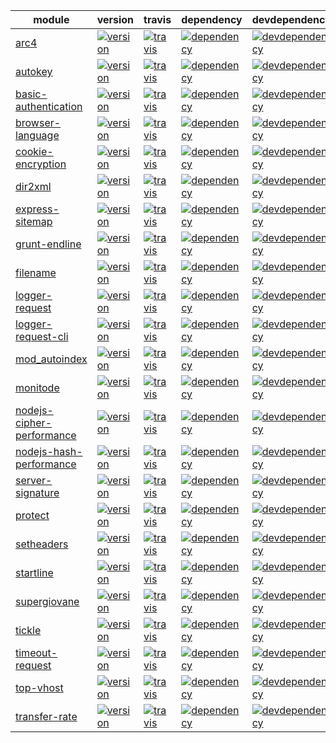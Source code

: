 | module | version | travis | dependency | devdependency | download | versions |
| ------------- | ------------- | ------------- | ------------- | ------------- | ------------- | ------------- |
| [arc4](https://github.com/hex7c0/arc4) | [![version](http://img.shields.io/npm/v/arc4.svg?style=flat-square)](http://supergiovane.tk/#/arc4) | [![travis](http://img.shields.io/travis/hex7c0/arc4.svg?style=flat-square)](https://travis-ci.org/hex7c0/arc4) | [![dependency](http://img.shields.io/david/hex7c0/arc4.svg?style=flat-square)](https://david-dm.org/hex7c0/arc4) | [![devdependency](http://img.shields.io/david/dev/hex7c0/arc4.svg?style=flat-square)](https://david-dm.org/hex7c0/arc4#info=devDependencies) | [![download](http://img.shields.io/npm/dm/arc4.svg?style=flat-square)](https://www.npmjs.org/package/arc4) | [![versions](http://supergiovane.tk/arc4/badge.svg?style=flat-square)](http://supergiovane.tk/#/arc4) |
| [autokey](https://github.com/hex7c0/autokey) | [![version](http://img.shields.io/npm/v/autokey.svg?style=flat-square)](http://supergiovane.tk/#/autokey) | [![travis](http://img.shields.io/travis/hex7c0/autokey.svg?style=flat-square)](https://travis-ci.org/hex7c0/autokey) | [![dependency](http://img.shields.io/david/hex7c0/autokey.svg?style=flat-square)](https://david-dm.org/hex7c0/autokey) | [![devdependency](http://img.shields.io/david/dev/hex7c0/autokey.svg?style=flat-square)](https://david-dm.org/hex7c0/autokey#info=devDependencies) | [![download](http://img.shields.io/npm/dm/autokey.svg?style=flat-square)](https://www.npmjs.org/package/autokey) | [![versions](http://supergiovane.tk/autokey/badge.svg?style=flat-square)](http://supergiovane.tk/#/autokey) |
| [basic-authentication](https://github.com/hex7c0/basic-authentication) | [![version](http://img.shields.io/npm/v/basic-authentication.svg?style=flat-square)](http://supergiovane.tk/#/basic-authentication) | [![travis](http://img.shields.io/travis/hex7c0/basic-authentication.svg?style=flat-square)](https://travis-ci.org/hex7c0/basic-authentication) | [![dependency](http://img.shields.io/david/hex7c0/basic-authentication.svg?style=flat-square)](https://david-dm.org/hex7c0/basic-authentication) | [![devdependency](http://img.shields.io/david/dev/hex7c0/basic-authentication.svg?style=flat-square)](https://david-dm.org/hex7c0/basic-authentication#info=devDependencies) | [![download](http://img.shields.io/npm/dm/basic-authentication.svg?style=flat-square)](https://www.npmjs.org/package/basic-authentication) |
| [browser-language](https://github.com/hex7c0/browser-language) | [![version](http://img.shields.io/npm/v/browser-language.svg?style=flat-square)](http://supergiovane.tk/#/browser-language) | [![travis](http://img.shields.io/travis/hex7c0/browser-language.svg?style=flat-square)](https://travis-ci.org/hex7c0/browser-language) | [![dependency](http://img.shields.io/david/hex7c0/browser-language.svg?style=flat-square)](https://david-dm.org/hex7c0/browser-language) | [![devdependency](http://img.shields.io/david/dev/hex7c0/browser-language.svg?style=flat-square)](https://david-dm.org/hex7c0/browser-language#info=devDependencies) | [![download](http://img.shields.io/npm/dm/browser-language.svg?style=flat-square)](https://www.npmjs.org/package/browser-language) |
| [cookie-encryption](https://github.com/hex7c0/cookie-encryption) | [![version](http://img.shields.io/npm/v/cookie-encryption.svg?style=flat-square)](http://supergiovane.tk/#/cookie-encryption) | [![travis](http://img.shields.io/travis/hex7c0/cookie-encryption.svg?style=flat-square)](https://travis-ci.org/hex7c0/cookie-encryption) | [![dependency](http://img.shields.io/david/hex7c0/cookie-encryption.svg?style=flat-square)](https://david-dm.org/hex7c0/cookie-encryption) | [![devdependency](http://img.shields.io/david/dev/hex7c0/cookie-encryption.svg?style=flat-square)](https://david-dm.org/hex7c0/cookie-encryption#info=devDependencies) | [![download](http://img.shields.io/npm/dm/cookie-encryption.svg?style=flat-square)](https://www.npmjs.org/package/cookie-encryption) | [![versions](http://supergiovane.tk/cookie-encryption/badge.svg?style=flat-square)](http://supergiovane.tk/#/cookie-encryption) |
| [dir2xml](https://github.com/hex7c0/dir2xml) | [![version](http://img.shields.io/npm/v/dir2xml.svg?style=flat-square)](http://supergiovane.tk/#/dir2xml) | [![travis](http://img.shields.io/travis/hex7c0/dir2xml.svg?style=flat-square)](https://travis-ci.org/hex7c0/dir2xml) | [![dependency](http://img.shields.io/david/hex7c0/dir2xml.svg?style=flat-square)](https://david-dm.org/hex7c0/dir2xml) | [![devdependency](http://img.shields.io/david/dev/hex7c0/dir2xml.svg?style=flat-square)](https://david-dm.org/hex7c0/dir2xml#info=devDependencies) | [![download](http://img.shields.io/npm/dm/dir2xml.svg?style=flat-square)](https://www.npmjs.org/package/dir2xml) |
| [express-sitemap](https://github.com/hex7c0/express-sitemap) | [![version](http://img.shields.io/npm/v/express-sitemap.svg?style=flat-square)](http://supergiovane.tk/#/express-sitemap) | [![travis](http://img.shields.io/travis/hex7c0/express-sitemap.svg?style=flat-square)](https://travis-ci.org/hex7c0/express-sitemap) | [![dependency](http://img.shields.io/david/hex7c0/express-sitemap.svg?style=flat-square)](https://david-dm.org/hex7c0/express-sitemap) | [![devdependency](http://img.shields.io/david/dev/hex7c0/express-sitemap.svg?style=flat-square)](https://david-dm.org/hex7c0/express-sitemap#info=devDependencies) | [![download](http://img.shields.io/npm/dm/express-sitemap.svg?style=flat-square)](https://www.npmjs.org/package/express-sitemap) |
| [grunt-endline](https://github.com/hex7c0/grunt-endline) | [![version](http://img.shields.io/npm/v/grunt-endline.svg?style=flat-square)](http://supergiovane.tk/#/grunt-endline) | [![travis](http://img.shields.io/travis/hex7c0/grunt-endline.svg?style=flat-square)](https://travis-ci.org/hex7c0/grunt-endline) | [![dependency](http://img.shields.io/david/hex7c0/grunt-endline.svg?style=flat-square)](https://david-dm.org/hex7c0/grunt-endline) | [![devdependency](http://img.shields.io/david/dev/hex7c0/grunt-endline.svg?style=flat-square)](https://david-dm.org/hex7c0/grunt-endline#info=devDependencies) | [![download](http://img.shields.io/npm/dm/grunt-endline.svg?style=flat-square)](https://www.npmjs.org/package/grunt-endline) | [![versions](http://supergiovane.tk/grunt-endline/badge.svg?style=flat-square)](http://supergiovane.tk/#/grunt-endline) |
| [filename](https://github.com/hex7c0/filename) | [![version](http://img.shields.io/npm/v/filename.svg?style=flat-square)](http://supergiovane.tk/#/filename) | [![travis](http://img.shields.io/travis/hex7c0/filename.svg?style=flat-square)](https://travis-ci.org/hex7c0/filename) | [![dependency](http://img.shields.io/david/hex7c0/filename.svg?style=flat-square)](https://david-dm.org/hex7c0/filename) | [![devdependency](http://img.shields.io/david/dev/hex7c0/filename.svg?style=flat-square)](https://david-dm.org/hex7c0/filename#info=devDependencies) |
| [logger-request](https://github.com/hex7c0/logger-request) | [![version](http://img.shields.io/npm/v/logger-request.svg?style=flat-square)](http://supergiovane.tk/#/logger-request) | [![travis](http://img.shields.io/travis/hex7c0/logger-request.svg?style=flat-square)](https://travis-ci.org/hex7c0/logger-request) | [![dependency](http://img.shields.io/david/hex7c0/logger-request.svg?style=flat-square)](https://david-dm.org/hex7c0/logger-request) | [![devdependency](http://img.shields.io/david/dev/hex7c0/logger-request.svg?style=flat-square)](https://david-dm.org/hex7c0/logger-request#info=devDependencies) | [![download](http://img.shields.io/npm/dm/logger-request.svg?style=flat-square)](https://www.npmjs.org/package/logger-request) |
| [logger-request-cli](https://github.com/hex7c0/logger-request-cli) | [![version](http://img.shields.io/npm/v/logger-request-cli.svg?style=flat-square)](http://supergiovane.tk/#/logger-request-cli) | [![travis](http://img.shields.io/travis/hex7c0/logger-request-cli.svg?style=flat-square)](https://travis-ci.org/hex7c0/logger-request-cli) | [![dependency](http://img.shields.io/david/hex7c0/logger-request-cli.svg?style=flat-square)](https://david-dm.org/hex7c0/logger-request-cli) | [![devdependency](http://img.shields.io/david/dev/hex7c0/logger-request-cli.svg?style=flat-square)](https://david-dm.org/hex7c0/logger-request-cli#info=devDependencies) | [![download](http://img.shields.io/npm/dm/logger-request-cli.svg?style=flat-square)](https://www.npmjs.org/package/logger-request-cli) |
| [mod_autoindex](https://github.com/hex7c0/mod_autoindex) | [![version](http://img.shields.io/npm/v/mod_autoindex.svg?style=flat-square)](http://supergiovane.tk/#/mod_autoindex) | [![travis](http://img.shields.io/travis/hex7c0/mod_autoindex.svg?style=flat-square)](https://travis-ci.org/hex7c0/mod_autoindex) | [![dependency](http://img.shields.io/david/hex7c0/mod_autoindex.svg?style=flat-square)](https://david-dm.org/hex7c0/mod_autoindex) | [![devdependency](http://img.shields.io/david/dev/hex7c0/mod_autoindex.svg?style=flat-square)](https://david-dm.org/hex7c0/mod_autoindex#info=devDependencies) | [![download](http://img.shields.io/npm/dm/mod_autoindex.svg?style=flat-square)](https://www.npmjs.org/package/mod_autoindex) |
| [monitode](https://github.com/hex7c0/monitode) | [![version](http://img.shields.io/npm/v/monitode.svg?style=flat-square)](http://supergiovane.tk/#/monitode) | [![travis](http://img.shields.io/travis/hex7c0/monitode.svg?style=flat-square)](https://travis-ci.org/hex7c0/monitode) | [![dependency](http://img.shields.io/david/hex7c0/monitode.svg?style=flat-square)](https://david-dm.org/hex7c0/monitode) | [![devdependency](http://img.shields.io/david/dev/hex7c0/monitode.svg?style=flat-square)](https://david-dm.org/hex7c0/monitode#info=devDependencies) | [![download](http://img.shields.io/npm/dm/monitode.svg?style=flat-square)](https://www.npmjs.org/package/monitode) | [![versions](http://supergiovane.tk/monitode/badge.svg?style=flat-square)](http://supergiovane.tk/#/monitode) |
| [nodejs-cipher-performance](https://github.com/hex7c0/nodejs-cipher-performance) | [![version](http://img.shields.io/npm/v/nodejs-cipher-performance.svg?style=flat-square)](http://supergiovane.tk/#/nodejs-cipher-performance) | [![travis](http://img.shields.io/travis/hex7c0/nodejs-cipher-performance.svg?style=flat-square)](https://travis-ci.org/hex7c0/nodejs-cipher-performance) | [![dependency](http://img.shields.io/david/hex7c0/nodejs-cipher-performance.svg?style=flat-square)](https://david-dm.org/hex7c0/nodejs-cipher-performance) | [![devdependency](http://img.shields.io/david/dev/hex7c0/nodejs-cipher-performance.svg?style=flat-square)](https://david-dm.org/hex7c0/nodejs-cipher-performance#info=devDependencies) |
| [nodejs-hash-performance](https://github.com/hex7c0/nodejs-hash-performance) | [![version](http://img.shields.io/npm/v/nodejs-hash-performance.svg?style=flat-square)](http://supergiovane.tk/#/nodejs-hash-performance) | [![travis](http://img.shields.io/travis/hex7c0/nodejs-hash-performance.svg?style=flat-square)](https://travis-ci.org/hex7c0/nodejs-hash-performance) | [![dependency](http://img.shields.io/david/hex7c0/nodejs-hash-performance.svg?style=flat-square)](https://david-dm.org/hex7c0/nodejs-hash-performance) | [![devdependency](http://img.shields.io/david/dev/hex7c0/nodejs-hash-performance.svg?style=flat-square)](https://david-dm.org/hex7c0/nodejs-hash-performance#info=devDependencies) |
| [server-signature](https://github.com/hex7c0/server-signature) | [![version](http://img.shields.io/npm/v/server-signature.svg?style=flat-square)](http://supergiovane.tk/#/server-signature) | [![travis](http://img.shields.io/travis/hex7c0/server-signature.svg?style=flat-square)](https://travis-ci.org/hex7c0/server-signature) | [![dependency](http://img.shields.io/david/hex7c0/server-signature.svg?style=flat-square)](https://david-dm.org/hex7c0/server-signature) | [![devdependency](http://img.shields.io/david/dev/hex7c0/server-signature.svg?style=flat-square)](https://david-dm.org/hex7c0/server-signature#info=devDependencies) | [![download](http://img.shields.io/npm/dm/server-signature.svg?style=flat-square)](https://www.npmjs.org/package/server-signature) |
| [protect](https://github.com/hex7c0/protect) | [![version](http://img.shields.io/npm/v/protect.svg?style=flat-square)](http://supergiovane.tk/#/protect) | [![travis](http://img.shields.io/travis/hex7c0/protect.svg?style=flat-square)](https://travis-ci.org/hex7c0/protect) | [![dependency](http://img.shields.io/david/hex7c0/protect.svg?style=flat-square)](https://david-dm.org/hex7c0/protect) | [![devdependency](http://img.shields.io/david/dev/hex7c0/protect.svg?style=flat-square)](https://david-dm.org/hex7c0/protect#info=devDependencies) | [![download](http://img.shields.io/npm/dm/protect.svg?style=flat-square)](https://www.npmjs.org/package/protect) | [![versions](http://supergiovane.tk/protect/badge.svg?style=flat-square)](http://supergiovane.tk/#/protect) |
| [setheaders](https://github.com/hex7c0/setheaders) | [![version](http://img.shields.io/npm/v/setheaders.svg?style=flat-square)](http://supergiovane.tk/#/setheaders) | [![travis](http://img.shields.io/travis/hex7c0/setheaders.svg?style=flat-square)](https://travis-ci.org/hex7c0/setheaders) | [![dependency](http://img.shields.io/david/hex7c0/setheaders.svg?style=flat-square)](https://david-dm.org/hex7c0/setheaders) | [![devdependency](http://img.shields.io/david/dev/hex7c0/setheaders.svg?style=flat-square)](https://david-dm.org/hex7c0/setheaders#info=devDependencies) | [![download](http://img.shields.io/npm/dm/setheaders.svg?style=flat-square)](https://www.npmjs.org/package/setheaders) | [![versions](http://supergiovane.tk/setheaders/badge.svg?style=flat-square)](http://supergiovane.tk/#/setheaders) |
| [startline](https://github.com/hex7c0/startline) | [![version](http://img.shields.io/npm/v/startline.svg?style=flat-square)](http://supergiovane.tk/#/startline) | [![travis](http://img.shields.io/travis/hex7c0/startline.svg?style=flat-square)](https://travis-ci.org/hex7c0/startline) | [![dependency](http://img.shields.io/david/hex7c0/startline.svg?style=flat-square)](https://david-dm.org/hex7c0/startline) | [![devdependency](http://img.shields.io/david/dev/hex7c0/startline.svg?style=flat-square)](https://david-dm.org/hex7c0/startline#info=devDependencies) | [![download](http://img.shields.io/npm/dm/startline.svg?style=flat-square)](https://www.npmjs.org/package/startline) |
| [supergiovane](https://github.com/hex7c0/supergiovane) | [![version](http://img.shields.io/npm/v/supergiovane.svg?style=flat-square)](http://supergiovane.tk/#/supergiovane) | [![travis](http://img.shields.io/travis/hex7c0/supergiovane.svg?style=flat-square)](https://travis-ci.org/hex7c0/supergiovane) | [![dependency](http://img.shields.io/david/hex7c0/supergiovane.svg?style=flat-square)](https://david-dm.org/hex7c0/supergiovane) | [![devdependency](http://img.shields.io/david/dev/hex7c0/supergiovane.svg?style=flat-square)](https://david-dm.org/hex7c0/supergiovane#info=devDependencies) | [![download](http://img.shields.io/npm/dm/supergiovane.svg?style=flat-square)](https://www.npmjs.org/package/supergiovane) |
| [tickle](https://github.com/hex7c0/tickle) | [![version](http://img.shields.io/npm/v/tickle.svg?style=flat-square)](http://supergiovane.tk/#/tickle) | [![travis](http://img.shields.io/travis/hex7c0/tickle.svg?style=flat-square)](https://travis-ci.org/hex7c0/tickle) | [![dependency](http://img.shields.io/david/hex7c0/tickle.svg?style=flat-square)](https://david-dm.org/hex7c0/tickle) | [![devdependency](http://img.shields.io/david/dev/hex7c0/tickle.svg?style=flat-square)](https://david-dm.org/hex7c0/tickle#info=devDependencies) | [![download](http://img.shields.io/npm/dm/tickle.svg?style=flat-square)](https://www.npmjs.org/package/tickle) |
| [timeout-request](https://github.com/hex7c0/timeout-request) | [![version](http://img.shields.io/npm/v/timeout-request.svg?style=flat-square)](http://supergiovane.tk/#/timeout-request) | [![travis](http://img.shields.io/travis/hex7c0/timeout-request.svg?style=flat-square)](https://travis-ci.org/hex7c0/timeout-request) | [![dependency](http://img.shields.io/david/hex7c0/timeout-request.svg?style=flat-square)](https://david-dm.org/hex7c0/timeout-request) | [![devdependency](http://img.shields.io/david/dev/hex7c0/timeout-request.svg?style=flat-square)](https://david-dm.org/hex7c0/timeout-request#info=devDependencies) | [![download](http://img.shields.io/npm/dm/timeout-request.svg?style=flat-square)](https://www.npmjs.org/package/timeout-request) |
| [top-vhost](https://github.com/hex7c0/top-vhost) | [![version](http://img.shields.io/npm/v/top-vhost.svg?style=flat-square)](http://supergiovane.tk/#/top-vhost) | [![travis](http://img.shields.io/travis/hex7c0/top-vhost.svg?style=flat-square)](https://travis-ci.org/hex7c0/top-vhost) | [![dependency](http://img.shields.io/david/hex7c0/top-vhost.svg?style=flat-square)](https://david-dm.org/hex7c0/top-vhost) | [![devdependency](http://img.shields.io/david/dev/hex7c0/top-vhost.svg?style=flat-square)](https://david-dm.org/hex7c0/top-vhost#info=devDependencies) | [![download](http://img.shields.io/npm/dm/top-vhost.svg?style=flat-square)](https://www.npmjs.org/package/top-vhost) |
| [transfer-rate](https://github.com/hex7c0/transfer-rate) | [![version](http://img.shields.io/npm/v/transfer-rate.svg?style=flat-square)](http://supergiovane.tk/#/transfer-rate) | [![travis](http://img.shields.io/travis/hex7c0/transfer-rate.svg?style=flat-square)](https://travis-ci.org/hex7c0/transfer-rate) | [![dependency](http://img.shields.io/david/hex7c0/transfer-rate.svg?style=flat-square)](https://david-dm.org/hex7c0/transfer-rate) | [![devdependency](http://img.shields.io/david/dev/hex7c0/transfer-rate.svg?style=flat-square)](https://david-dm.org/hex7c0/transfer-rate#info=devDependencies) | [![download](http://img.shields.io/npm/dm/transfer-rate.svg?style=flat-square)](https://www.npmjs.org/package/transfer-rate) |
